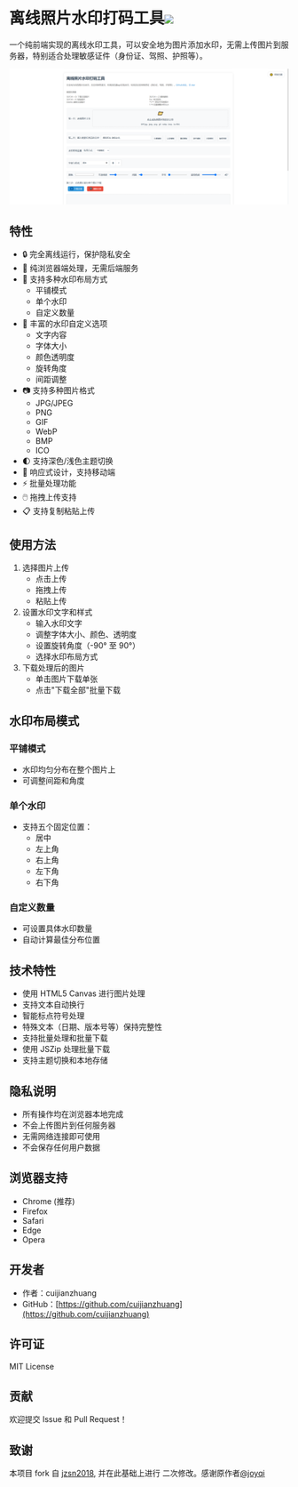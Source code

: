 # 离线照片水印打码工具![](https://img.shields.io/github/stars/cuijianzhuang/photo-watermark.svg)


一个纯前端实现的离线水印工具，可以安全地为图片添加水印，无需上传图片到服务器，特别适合处理敏感证件（身份证、驾照、护照等）。

![img.png](snapshot/img.png)
## 特性

- 🔒 完全离线运行，保护隐私安全
- 💪 纯浏览器端处理，无需后端服务
- 🎨 支持多种水印布局方式
  - 平铺模式
  - 单个水印
  - 自定义数量
- 📝 丰富的水印自定义选项
  - 文字内容
  - 字体大小
  - 颜色透明度
  - 旋转角度
  - 间距调整
- 📷 支持多种图片格式
  - JPG/JPEG
  - PNG
  - GIF
  - WebP
  - BMP
  - ICO
- 🌓 支持深色/浅色主题切换
- 📱 响应式设计，支持移动端
- ⚡ 批量处理功能
- 🖱️ 拖拽上传支持
- 📋 支持复制粘贴上传

## 使用方法

1. 选择图片上传
   - 点击上传
   - 拖拽上传
   - 粘贴上传
2. 设置水印文字和样式
   - 输入水印文字
   - 调整字体大小、颜色、透明度
   - 设置旋转角度（-90° 至 90°）
   - 选择水印布局方式
3. 下载处理后的图片
   - 单击图片下载单张
   - 点击"下载全部"批量下载

## 水印布局模式

### 平铺模式
- 水印均匀分布在整个图片上
- 可调整间距和角度

### 单个水印
- 支持五个固定位置：
  - 居中
  - 左上角
  - 右上角
  - 左下角
  - 右下角

### 自定义数量
- 可设置具体水印数量
- 自动计算最佳分布位置

## 技术特性

- 使用 HTML5 Canvas 进行图片处理
- 支持文本自动换行
- 智能标点符号处理
- 特殊文本（日期、版本号等）保持完整性
- 支持批量处理和批量下载
- 使用 JSZip 处理批量下载
- 支持主题切换和本地存储

## 隐私说明

- 所有操作均在浏览器本地完成
- 不会上传图片到任何服务器
- 无需网络连接即可使用
- 不会保存任何用户数据

## 浏览器支持

- Chrome (推荐)
- Firefox
- Safari
- Edge
- Opera

## 开发者

- 作者：cuijianzhuang
- GitHub：[https://github.com/cuijianzhuang](https://github.com/cuijianzhuang)

## 许可证

MIT License

## 贡献

欢迎提交 Issue 和 Pull Request！

## 致谢
本项目 fork 自 [jzsn2018](https://github.com/jzsn2018/offline-photo-watermark), 并在此基础上进行
二次修改。感谢原作者[@joyqi](https://github.com/joyqi)
